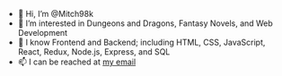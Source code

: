 - 👋 Hi, I’m @Mitch98k
- 👀 I’m interested in Dungeons and Dragons, Fantasy Novels, and Web Development
- 🤔 I know Frontend and Backend; including HTML, CSS, JavaScript, React, Redux, Node.js, Express, and SQL
- 📫 I can be reached at [my email](mitchellknudsen49@gmail.com)


